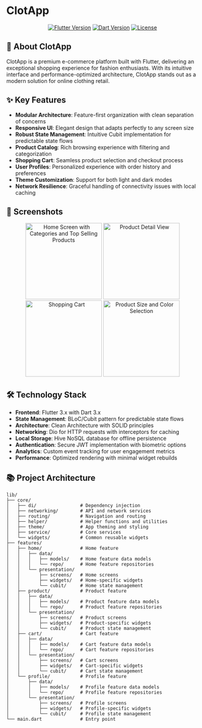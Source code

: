# ClotApp

<p align="center">
  <a href="https://flutter.dev"><img src="https://img.shields.io/badge/Flutter-3.x-blue.svg" alt="Flutter Version"></a>
  <a href="https://dart.dev"><img src="https://img.shields.io/badge/Dart-3.x-blue.svg" alt="Dart Version"></a>
  <a href="https://github.com/yourusername/clot_app/blob/main/LICENSE"><img src="https://img.shields.io/badge/License-MIT-green.svg" alt="License"></a>
</p>

## 📱 About ClotApp

ClotApp is a premium e-commerce platform built with Flutter, delivering an exceptional shopping experience for fashion enthusiasts. With its intuitive interface and performance-optimized architecture, ClotApp stands out as a modern solution for online clothing retail.

## ✨ Key Features

- **Modular Architecture**: Feature-first organization with clean separation of concerns
- **Responsive UI**: Elegant design that adapts perfectly to any screen size
- **Robust State Management**: Intuitive Cubit implementation for predictable state flows
- **Product Catalog**: Rich browsing experience with filtering and categorization
- **Shopping Cart**: Seamless product selection and checkout process
- **User Profiles**: Personalized experience with order history and preferences
- **Theme Customization**: Support for both light and dark modes
- **Network Resilience**: Graceful handling of connectivity issues with local caching

## 📸 Screenshots

<p align="center">
  <img src="screenshots/home_screen.png" width="200" alt="Home Screen with Categories and Top Selling Products"/>
  <img src="screenshots/product_details.png" width="200" alt="Product Detail View"/>
  <img src="screenshots/cart_view.png" width="200" alt="Shopping Cart"/>
  <img src="screenshots/product_options.png" width="200" alt="Product Size and Color Selection"/>
</p>

## 🛠️ Technology Stack

- **Frontend**: Flutter 3.x with Dart 3.x
- **State Management**: BLoC/Cubit pattern for predictable state flows
- **Architecture**: Clean Architecture with SOLID principles
- **Networking**: Dio for HTTP requests with interceptors for caching
- **Local Storage**: Hive NoSQL database for offline persistence
- **Authentication**: Secure JWT implementation with biometric options
- **Analytics**: Custom event tracking for user engagement metrics
- **Performance**: Optimized rendering with minimal widget rebuilds

## 📚 Project Architecture

```
lib/
├── core/
│   ├── di/                # Dependency injection
│   ├── networking/        # API and network services
│   ├── routing/           # Navigation and routing
│   ├── helper/            # Helper functions and utilities
│   ├── theme/             # App theming and styling
│   ├── service/           # Core services
│   └── widgets/           # Common reusable widgets
├── features/
│   ├── home/              # Home feature
│   │   ├── data/
│   │   │   ├── models/    # Home feature data models
│   │   │   └── repo/      # Home feature repositories
│   │   └── presentation/
│   │       ├── screens/   # Home screens
│   │       ├── widgets/   # Home-specific widgets
│   │       └── cubit/     # Home state management
│   ├── product/           # Product feature
│   │   ├── data/
│   │   │   ├── models/    # Product feature data models
│   │   │   └── repo/      # Product feature repositories
│   │   └── presentation/
│   │       ├── screens/   # Product screens
│   │       ├── widgets/   # Product-specific widgets
│   │       └── cubit/     # Product state management
│   ├── cart/              # Cart feature
│   │   ├── data/
│   │   │   ├── models/    # Cart feature data models
│   │   │   └── repo/      # Cart feature repositories
│   │   └── presentation/
│   │       ├── screens/   # Cart screens
│   │       ├── widgets/   # Cart-specific widgets
│   │       └── cubit/     # Cart state management
│   └── profile/           # Profile feature
│       ├── data/
│       │   ├── models/    # Profile feature data models
│       │   └── repo/      # Profile feature repositories
│       └── presentation/
│           ├── screens/   # Profile screens
│           ├── widgets/   # Profile-specific widgets
│           └── cubit/     # Profile state management
└── main.dart              # Entry point
```
